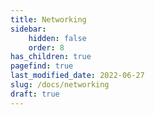 ```yaml
---
title: Networking
sidebar:
    hidden: false
    order: 8
has_children: true
pagefind: true
last_modified_date: 2022-06-27
slug: /docs/networking
draft: true
---
```

